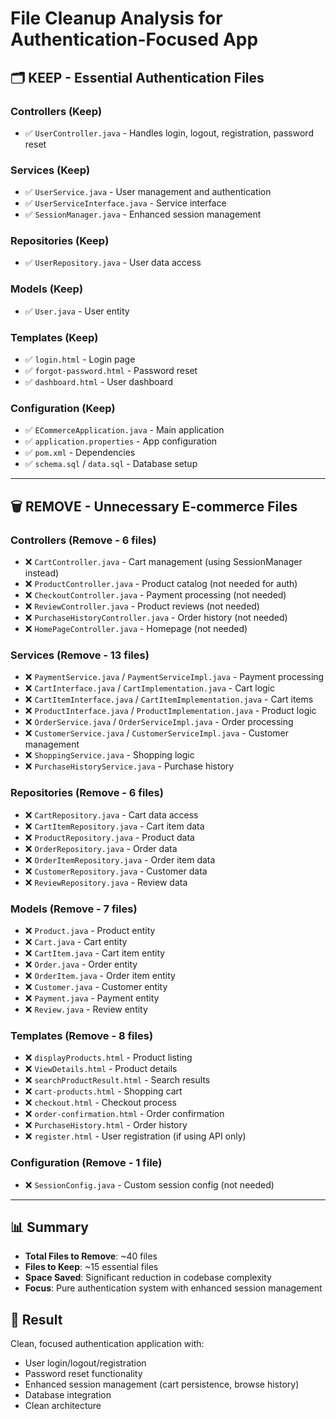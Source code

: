 # File Cleanup Analysis for Authentication-Focused App

## 🗂️ **KEEP - Essential Authentication Files**

### Controllers (Keep)
- ✅ `UserController.java` - Handles login, logout, registration, password reset

### Services (Keep)  
- ✅ `UserService.java` - User management and authentication
- ✅ `UserServiceInterface.java` - Service interface
- ✅ `SessionManager.java` - Enhanced session management

### Repositories (Keep)
- ✅ `UserRepository.java` - User data access

### Models (Keep)
- ✅ `User.java` - User entity

### Templates (Keep)
- ✅ `login.html` - Login page
- ✅ `forgot-password.html` - Password reset
- ✅ `dashboard.html` - User dashboard

### Configuration (Keep)
- ✅ `ECommerceApplication.java` - Main application
- ✅ `application.properties` - App configuration
- ✅ `pom.xml` - Dependencies
- ✅ `schema.sql` / `data.sql` - Database setup

---

## 🗑️ **REMOVE - Unnecessary E-commerce Files**

### Controllers (Remove - 6 files)
- ❌ `CartController.java` - Cart management (using SessionManager instead)
- ❌ `ProductController.java` - Product catalog (not needed for auth)
- ❌ `CheckoutController.java` - Payment processing (not needed)
- ❌ `ReviewController.java` - Product reviews (not needed)
- ❌ `PurchaseHistoryController.java` - Order history (not needed)
- ❌ `HomePageController.java` - Homepage (not needed)

### Services (Remove - 13 files)
- ❌ `PaymentService.java` / `PaymentServiceImpl.java` - Payment processing
- ❌ `CartInterface.java` / `CartImplementation.java` - Cart logic
- ❌ `CartItemInterface.java` / `CartItemImplementation.java` - Cart items
- ❌ `ProductInterface.java` / `ProductImplementation.java` - Product logic
- ❌ `OrderService.java` / `OrderServiceImpl.java` - Order processing
- ❌ `CustomerService.java` / `CustomerServiceImpl.java` - Customer management
- ❌ `ShoppingService.java` - Shopping logic
- ❌ `PurchaseHistoryService.java` - Purchase history

### Repositories (Remove - 6 files)
- ❌ `CartRepository.java` - Cart data access
- ❌ `CartItemRepository.java` - Cart item data
- ❌ `ProductRepository.java` - Product data
- ❌ `OrderRepository.java` - Order data
- ❌ `OrderItemRepository.java` - Order item data
- ❌ `CustomerRepository.java` - Customer data
- ❌ `ReviewRepository.java` - Review data

### Models (Remove - 7 files)
- ❌ `Product.java` - Product entity
- ❌ `Cart.java` - Cart entity
- ❌ `CartItem.java` - Cart item entity
- ❌ `Order.java` - Order entity
- ❌ `OrderItem.java` - Order item entity
- ❌ `Customer.java` - Customer entity
- ❌ `Payment.java` - Payment entity
- ❌ `Review.java` - Review entity

### Templates (Remove - 8 files)
- ❌ `displayProducts.html` - Product listing
- ❌ `ViewDetails.html` - Product details
- ❌ `searchProductResult.html` - Search results
- ❌ `cart-products.html` - Shopping cart
- ❌ `checkout.html` - Checkout process
- ❌ `order-confirmation.html` - Order confirmation
- ❌ `PurchaseHistory.html` - Order history
- ❌ `register.html` - User registration (if using API only)

### Configuration (Remove - 1 file)
- ❌ `SessionConfig.java` - Custom session config (not needed)

---

## 📊 **Summary**
- **Total Files to Remove**: ~40 files
- **Files to Keep**: ~15 essential files
- **Space Saved**: Significant reduction in codebase complexity
- **Focus**: Pure authentication system with enhanced session management

## 🎯 **Result**
Clean, focused authentication application with:
- User login/logout/registration
- Password reset functionality  
- Enhanced session management (cart persistence, browse history)
- Database integration
- Clean architecture